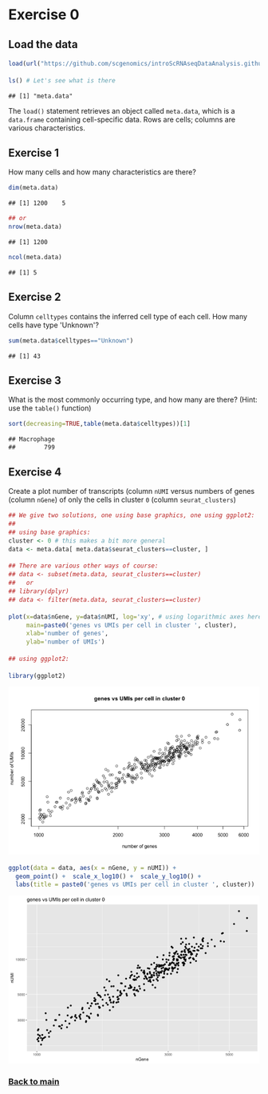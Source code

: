 
# Exercise 0

## Load the data


```r
load(url("https://github.com/scgenomics/introScRNAseqDataAnalysis.github.io/blob/main/docs/self-assess/self-assessment.rda?raw=true"))

ls() # Let's see what is there
```

```
## [1] "meta.data"
```

The `load()` statement retrieves an
object called `meta.data`, which is a `data.frame` containing
cell-specific data. Rows are cells; columns are various characteristics.

## Exercise 1

How many cells and how many characteristics are there?


```r
dim(meta.data)
```

```
## [1] 1200    5
```

```r
## or
nrow(meta.data)
```

```
## [1] 1200
```

```r
ncol(meta.data)
```

```
## [1] 5
```

## Exercise 2

Column `celltypes` contains the inferred cell type of each cell. How
many cells have type 'Unknown'?


```r
sum(meta.data$celltypes=="Unknown")
```

```
## [1] 43
```

##  Exercise 3

What is the most commonly occurring type, and how many are there? (Hint:
use the `table()` function)


```r
sort(decreasing=TRUE,table(meta.data$celltypes))[1]
```

```
## Macrophage 
##        799
```
##  Exercise 4

Create a plot number of transcripts (column `nUMI` versus numbers of
genes (column `nGene`) of only the cells in cluster `0` (column
`seurat_clusters`)


```r
## We give two solutions, one using base graphics, one using ggplot2:
##
## using base graphics:
cluster <- 0 # this makes a bit more general
data <- meta.data[ meta.data$seurat_clusters==cluster, ]

## There are various other ways of course:
## data <- subset(meta.data, seurat_clusters==cluster)
##   or
## library(dplyr)
## data <- filter(meta.data, seurat_clusters==cluster)

plot(x=data$nGene, y=data$nUMI, log='xy', # using logarithmic axes here
     main=paste0('genes vs UMIs per cell in cluster ', cluster),
     xlab='number of genes',
     ylab='number of UMIs')

## using ggplot2:

library(ggplot2)
```

![plot of chunk ex4](figure/ex4-1.png)

```r
ggplot(data = data, aes(x = nGene, y = nUMI)) +
  geom_point() +  scale_x_log10() +  scale_y_log10() + 
  labs(title = paste0('genes vs UMIs per cell in cluster ', cluster))
```

![plot of chunk ex4](figure/ex4-2.png)


### [Back to main](../course.md)
